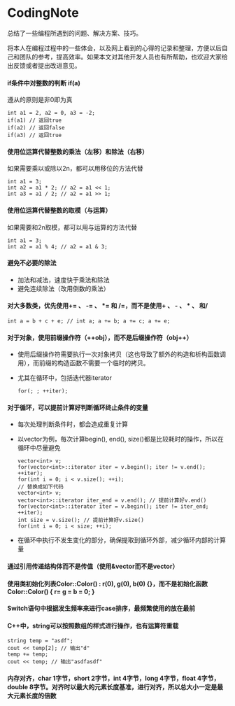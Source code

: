 # CodingNote
总结了一些编程所遇到的问题、解决方案、技巧。

将本人在编程过程中的一些体会，以及网上看到的心得的记录和整理，方便以后自己和团队的参考，提高效率。如果本文对其他开发人员也有所帮助，也欢迎大家给出反馈或者提出改进意见。

#### if条件中对整数的判断 if(a)
遵从的原则是非0即为真
	
	int a1 = 2, a2 = 0, a3 = -2;
	if(a1) // 返回true
	if(a2) // 返回false
	if(a3) // 返回true

#### 使用位运算代替整数的乘法（左移）和除法（右移）
如果需要乘以或除以2n，都可以用移位的方法代替

	int a1 = 3;
	int a2 = a1 * 2; // a2 = a1 << 1;
	int a3 = a1 / 2; // a2 = a1 >> 1;

#### 使用位运算代替整数的取模（与运算）
如果需要和2n取模，都可以用与运算的方法代替

	int a1 = 3;
	int a2 = a1 % 4; // a2 = a1 & 3;

#### 避免不必要的除法
* 加法和减法，速度快于乘法和除法
* 避免连续除法（改用倒数的乘法）

#### 对大多数类，优先使用+= 、 -= 、 *= 和 /=，而不是使用+ 、 - 、 * 、 和/
	
	int a = b + c + e; // int a; a += b; a += c; a += e;

#### 对于对象，使用前缀操作符（++obj），而不是后缀操作符（obj++）
* 使用后缀操作符需要执行一次对象拷贝（这也导致了额外的构造和析构函数调用），而前缀的构造函数不需要一个临时的拷贝。
* 尤其在循环中，包括迭代器iterator

	`for(; ; ++iter);`

#### 对于循环，可以提前计算好判断循环终止条件的变量
* 每次处理判断条件时，都会造成重复计算
* 以vector为例，每次计算begin(), end(), size()都是比较耗时的操作，所以在循环中尽量避免
	
	`vector<int> v;`  
	`for(vector<int>::iterator iter = v.begin(); iter != v.end(); ++iter);`  
	`for(int i = 0; i < v.size(); ++i);`  
	`// 替换成如下代码`  
	`vector<int> v;`  
	`vector<int>::iterator iter_end = v.end(); // 提前计算好v.end()`  
	`for(vector<int>::iterator iter = v.begin(); iter != iter_end; ++iter);`  
	`int size = v.size(); // 提前计算好v.size()`  
	`for(int i = 0; i < size; ++i);`

* 在循环中执行不发生变化的部分，确保提取到循环外部，减少循环内部的计算量

#### 通过引用传递结构体而不是传值（使用&vector而不是vector）
#### 使用类初始化列表Color::Color() : r(0), g(0), b(0) {}，而不是初始化函数Color::Color() { r= g = b = 0; }
#### Switch语句中根据发生频率来进行case排序，最频繁使用的放在最前
#### C++中，string可以按照数组的样式进行操作，也有运算符重载
	
	string temp = "asdf";
	cout << temp[2]; // 输出"d"
	temp += temp;
	cout << temp; // 输出"asdfasdf"

#### 内存对齐，char 1字节，short 2字节，int 4字节，long 4字节，float 4字节，double 8字节。对齐时以最大的元素长度基准，进行对齐，所以总大小一定是最大元素长度的倍数
